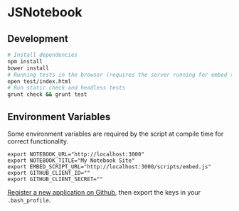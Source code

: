 # JSNotebook

## Development

```bash
# Install dependencies
npm install
bower install
# Running tests in the browser (requires the server running for embed tests)
open test/index.html
# Run static check and headless tests
grunt check && grunt test
```

## Environment Variables

Some environment variables are required by the script at compile time for correct functionality.

```
export NOTEBOOK_URL="http://localhost:3000"
export NOTEBOOK_TITLE="My Notebook Site"
export EMBED_SCRIPT_URL="http://localhost:3000/scripts/embed.js"
export GITHUB_CLIENT_ID=""
export GITHUB_CLIENT_SECRET=""
```

[Register a new application on Github](https://github.com/settings/applications/new), then export the keys in your `.bash_profile`.
